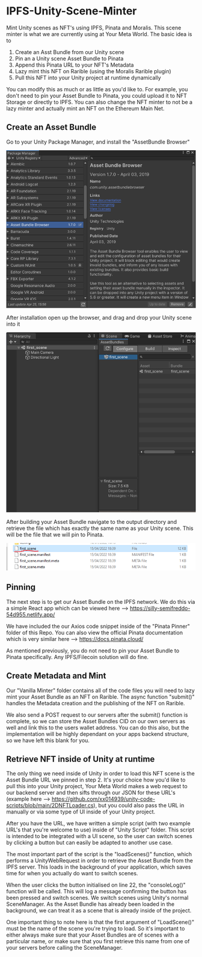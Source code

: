 # IPFS-Unity-Scene-Minter
Mint Unity scenes as NFT's using IPFS, Pinata and Moralis. This scene minter is what we are currently using at Your Meta World. The basic idea is to

1. Create an Asst Bundle from our Unity scene
2. Pin an a Unity scene Asset Bundle to Pinata
3. Append this Pinata URL to your NFT's Metadata
4. Lazy mint this NFT on Rarible (using the Moralis Rarible plugin)
5. Pull this NFT into your Unity project at runtime dynamically

You can modify this as much or as little as you'd like to. For example, you don't need to pin your Asset Bundle to Pinata, you could upload it to NFT Storage or directly to IPFS. You can also change the NFT minter to not be a lazy minter and actually mint an NFT on the Ethereum Main Net.

## Create an Asset Bundle

Go to your Unity Package Manager, and install the "AssetBundle Browser"

<img src="/images/ab-package.PNG"/>

After installation open up the browser, and drag and drop your Unity scene into it

<img src="/images/ab-package2.PNG"/>

After building your Asset Bundle navigate to the output directory and retrieve the file which has exactly the same name as your Unity scene. This will be the file that we will pin to Pinata.

<img src="/images/ab-package3.PNG"/>

## Pinning

The next step is to get our Asset Bundle on the IPFS network. We do this via a simple React app which can be viewed here --> https://silly-semifreddo-54d955.netlify.app/

We have included the our Axios code snippet inside of the "Pinata Pinner" folder of this Repo. You can also view the official Pinata documentation which is very similar here --> https://docs.pinata.cloud/

As mentioned previously, you do not need to pin your Asset Bundle to Pinata specifically. Any IPFS/Filecoin solution will do fine.

## Create Metadata and Mint

Our "Vanilla Minter" folder contains all of the code files you will need to lazy mint your Asset Bundle as an NFT on Rarible. The async function "submit()" handles the Metadata creation and the publishing of the NFT on Rarible.

We also send a POST request to our servers after the submit() function is complete, so we can store the Asset Bundles CID on our own servers as well and link this to the users wallet address. You can do this also, but the implementation will be highly dependant on your apps backend structure, so we have left this blank for you.

## Retrieve NFT inside of Unity at runtime

The only thing we need inside of Unity in order to load this NFT scene is the Asset Bundle URL we pinned in step 2. It's your choice how you'd like to pull this into your Unity project, Your Meta World makes a web request to our backend server and then sifts through our JSON for these URL's (example here --> https://github.com/xx014939/unity-code-scripts/blob/main/2DNFTLoader.cs), but you could also pass the URL in manually or via some type of UI inside of your Unity project.

After you have the URL, we have written a simple script (with two example URL's that you're welcome to use) inside of "Unity Script" folder. This script is intended to be integrated with a UI scene, so the user can switch scenes by clicking a button but can easily be adapted to another use case.

The most important part of the script is the "loadScenes()" function, which performs a UnityWebRequest in order to retrieve the Asset Bundle from the IPFS server. This loads in the background of your application, which saves time for when you actually do want to switch scenes.

When the user clicks the button initialised on line 22, the "consoleLog()" function will be called. This will log a message confirming the button has been pressed and switch scenes. We switch scenes using Unity's normal SceneManager. As the Asset Bundle has already been loaded in the background, we can treat it as a scene that is already inside of the project.

One important thing to note here is that the first argument of "LoadScene()" must be the name of the scene you're trying to load. So it's important to either always make sure that your Asset Bundles are of scenes with a particular name, or make sure that you first retrieve this name from one of your servers before calling the SceneManager.
